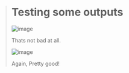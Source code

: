 > # Testing some outputs
> 
> ![image](https://github.com/user-attachments/assets/dbc49456-e8d1-4f2e-b814-525142015e6f)
> 
> Thats not bad at all.
>
> ![image](https://github.com/user-attachments/assets/d756473e-be8b-4cac-bbc2-8d50724ea176)
>
> Again, Pretty good!
